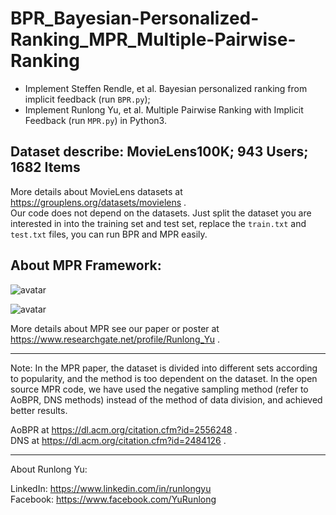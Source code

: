 # BPR_Bayesian-Personalized-Ranking_MPR_Multiple-Pairwise-Ranking

- Implement Steffen Rendle, et al. Bayesian personalized ranking from implicit feedback (run `BPR.py`);  
- Implement Runlong Yu, et al. Multiple Pairwise Ranking with Implicit Feedback (run `MPR.py`) in Python3.

## Dataset describe: MovieLens100K; 943 Users; 1682 Items

More details about MovieLens datasets at https://grouplens.org/datasets/movielens .  
Our code does not depend on the datasets. Just split the dataset you are interested in into the training set and test set, replace the `train.txt` and `test.txt` files, you can run BPR and MPR easily.

## About MPR Framework:

![avatar](https://www.researchgate.net/profile/Runlong_Yu/publication/329800227/figure/fig1/AS:710463142785025@1546399021268/Different-data-divisions-between-BPR-left-and-MPR-right_W640.jpg)

![avatar](https://www.researchgate.net/profile/Runlong_Yu/publication/328436286/figure/fig1/AS:684703258521600@1540257386264/Illustration-of-preference-assumption_W640.jpg)

More details about MPR see our paper or poster at https://www.researchgate.net/profile/Runlong_Yu .

---

Note: In the MPR paper, the dataset is divided into different sets according to popularity, and the method is too dependent on the dataset. In the open source MPR code, we have used the negative sampling method (refer to AoBPR, DNS methods) instead of the method of data division, and achieved better results.

AoBPR at https://dl.acm.org/citation.cfm?id=2556248 .  
DNS at https://dl.acm.org/citation.cfm?id=2484126 .

---

About Runlong Yu:

LinkedIn: https://www.linkedin.com/in/runlongyu  
Facebook: https://www.facebook.com/YuRunlong

